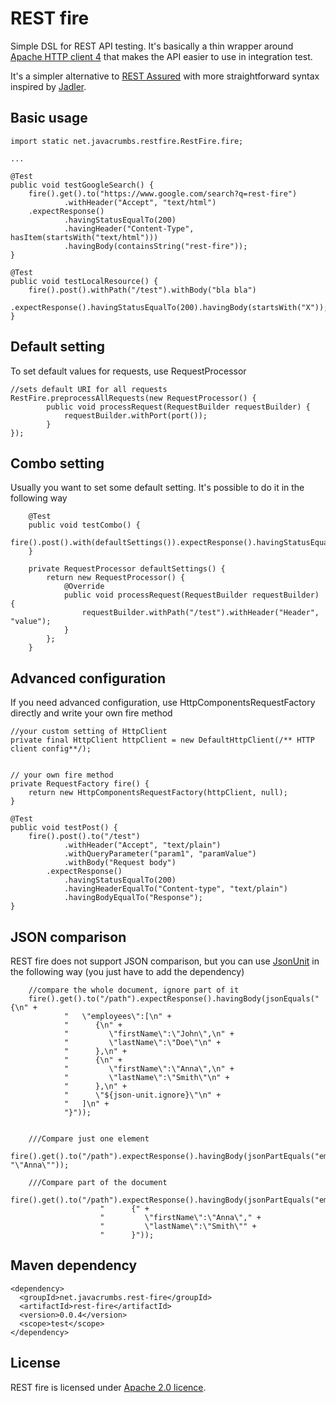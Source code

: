 REST fire
=========

Simple DSL for REST API testing. It's basically a thin wrapper around [Apache HTTP client 4](https://hc.apache.org/httpcomponents-client-ga/)
that makes the API easier to use in integration test. 

It's a simpler alternative to [REST Assured](https://code.google.com/p/rest-assured/) with more straightforward syntax
inspired by [Jadler](http://jadler.net).

Basic usage
-----------
    import static net.javacrumbs.restfire.RestFire.fire;
    
    ...
    
    @Test
    public void testGoogleSearch() {
        fire().get().to("https://www.google.com/search?q=rest-fire")
                .withHeader("Accept", "text/html")
        .expectResponse()
                .havingStatusEqualTo(200)
                .havingHeader("Content-Type", hasItem(startsWith("text/html")))
                .havingBody(containsString("rest-fire"));
    }
    
    @Test
    public void testLocalResource() {
        fire().post().withPath("/test").withBody("bla bla")
            .expectResponse().havingStatusEqualTo(200).havingBody(startsWith("X"));
    }
    

Default setting
---------------
To set default values for requests, use RequestProcessor
    
    //sets default URI for all requests
    RestFire.preprocessAllRequests(new RequestProcessor() {
            public void processRequest(RequestBuilder requestBuilder) {
                requestBuilder.withPort(port());
            }
    });

Combo setting
-------------
Usually you want to set some default setting. It's possible to do it in the following way

        @Test
        public void testCombo() {
            fire().post().with(defaultSettings()).expectResponse().havingStatusEqualTo(200);
        }

        private RequestProcessor defaultSettings() {
            return new RequestProcessor() {
                @Override
                public void processRequest(RequestBuilder requestBuilder) {
                    requestBuilder.withPath("/test").withHeader("Header", "value");
                }
            };
        }

Advanced configuration
----------------------
If you need advanced configuration, use HttpComponentsRequestFactory directly and write your own fire method
    
    //your custom setting of HttpClient
    private final HttpClient httpClient = new DefaultHttpClient(/** HTTP client config**/);


    // your own fire method    
    private RequestFactory fire() {
        return new HttpComponentsRequestFactory(httpClient, null);
    }

    @Test
    public void testPost() {
        fire().post().to("/test")
                .withHeader("Accept", "text/plain")
                .withQueryParameter("param1", "paramValue")
                .withBody("Request body")
            .expectResponse()
                .havingStatusEqualTo(200)
                .havingHeaderEqualTo("Content-type", "text/plain")
                .havingBodyEqualTo("Response");
    }


JSON comparison
---------------
REST fire does not support JSON comparison, but you can use [JsonUnit](https://github.com/lukas-krecan/JsonUnit) in
the following way (you just have to add the dependency)

        //compare the whole document, ignore part of it
        fire().get().to("/path").expectResponse().havingBody(jsonEquals("{\n" +
                "   \"employees\":[\n" +
                "      {\n" +
                "         \"firstName\":\"John\",\n" +
                "         \"lastName\":\"Doe\"\n" +
                "      },\n" +
                "      {\n" +
                "         \"firstName\":\"Anna\",\n" +
                "         \"lastName\":\"Smith\"\n" +
                "      },\n" +
                "      \"${json-unit.ignore}\"\n" +
                "   ]\n" +
                "}"));


        ///Compare just one element
        fire().get().to("/path").expectResponse().havingBody(jsonPartEquals("employees[1].firstName", "\"Anna\""));

        ///Compare part of the document
        fire().get().to("/path").expectResponse().havingBody(jsonPartEquals("employees[1]",
                        "      {" +
                        "         \"firstName\":\"Anna\"," +
                        "         \"lastName\":\"Smith\"" +
                        "      }"));


Maven dependency
----------------
    <dependency>
      <groupId>net.javacrumbs.rest-fire</groupId>
      <artifactId>rest-fire</artifactId>
      <version>0.0.4</version>
      <scope>test</scope>
    </dependency>

License
-------
REST fire is licensed under [Apache 2.0 licence](https://www.apache.org/licenses/LICENSE-2.0).
